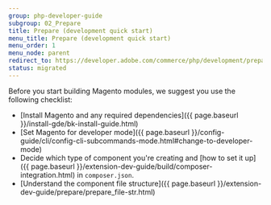 ```yaml
---
group: php-developer-guide
subgroup: 02_Prepare
title: Prepare (development quick start)
menu_title: Prepare (development quick start)
menu_order: 1
menu_node: parent
redirect_to: https://developer.adobe.com/commerce/php/development/prepare/
status: migrated
---
```


Before you start building Magento modules, we suggest you use the following checklist:

*  [Install Magento and any required dependencies]({{ page.baseurl }}/install-gde/bk-install-guide.html)
*  [Set Magento for developer mode]({{ page.baseurl }}/config-guide/cli/config-cli-subcommands-mode.html#change-to-developer-mode)
*  Decide which type of component you're creating and [how to set it up]({{ page.baseurl }}/extension-dev-guide/build/composer-integration.html) in `composer.json`.
*  [Understand the component file structure]({{ page.baseurl }}/extension-dev-guide/prepare/prepare_file-str.html)
